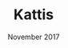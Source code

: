 ---
anchor: Kattis
title: Kattis
image: img/portfolio/kattis.png
description: Kattis is an online coding question platform. Where one can upload solutions to various coding questions. These solutions are run against various test cases to ensure validity of the solution. These questions are a great way to practice programming and learn new skills/algorithms. As well teaches you how to explain extremely complex algorithms to peers. 
team: team
date: November 2017
category: Kattis
---